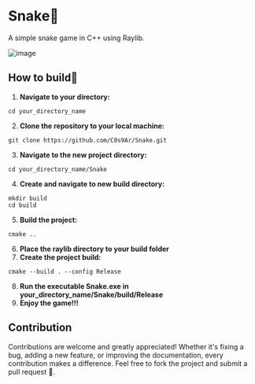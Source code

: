 # Snake🐍
A simple snake game in C++ using Raylib.

![image](https://github.com/C0s9Ar/Snake/assets/94627679/fd78441a-f97d-4d5b-ac96-64ec7fb1c2a4)

## How to build🔨
1. **Navigate to your directory:**
```
cd your_directory_name
```
2. **Clone the repository to your local machine:**
```
git clone https://github.com/C0s9Ar/Snake.git
```
3. **Navigate to the new project directory:**
```
cd your_directory_name/Snake
```
4. **Create and navigate to new build directory:**
```
mkdir build
cd build
```
5. **Build the project:**
```
cmake ..
```
6. **Place the raylib directory to your build folder**
7. **Create the project build:**
```
cmake --build . --config Release
```
8. **Run the executable Snake.exe in your_directory_name/Snake/build/Release**
9. **Enjoy the game!!!**

## Contribution
Contributions are welcome and greatly appreciated! Whether it's fixing a bug, adding a new feature, or improving the documentation, every contribution makes a difference. 
Feel free to fork the project and submit a pull request 🚀.
